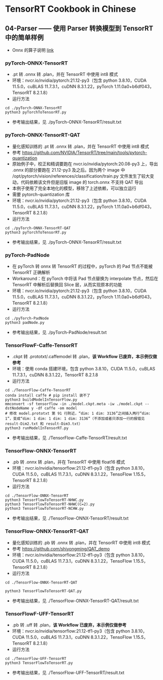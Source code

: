 # TensorRT Cookbook in Chinese

## 04-Parser —— 使用 Parser 转换模型到 TensorRT 中的简单样例
+ Onnx 的算子说明 [link](https://github.com/onnx/onnx/blob/main/docs/Operators.md)

### pyTorch-ONNX-TensorRT
+ .pt 转 .onnx 转 .plan，并在 TensorRT 中使用 int8 模式
+ 环境：nvcr.io/nvidia/pytorch:21.12-py3（包含 python 3.8.10，CUDA 11.5.0，cuBLAS 11.7.3.1，cuDNN 8.3.1.22，pyTorch 1.11.0a0+b6df043，TensorRT 8.2.1.8）
+ 运行方法
```shell
cd ./pyTorch-ONNX-TensorRT
python3 pyTorchToTensorRT.py
```
+ 参考输出结果，见 ./pyTorch-ONNX-TensorRT/result.txt

### pyTorch-ONNX-TensorRT-QAT
+ 量化感知训练的 .pt 转 .onnx 转 .plan，并在 TensorRT 中使用 int8 模式
+ 参考 https://github.com/NVIDIA/TensorRT/tree/main/tools/pytorch-quantization
+ 原始例子中，校正和精调要跑在 nvcr.io/nvidia/pytorch:20.08-py3 上，导出 .onnx 的部分要跑在 21.12-py3 及之后。因为两个 image 中 /opt/pytorch/vision/references/classification/train.py 文件发生了较大变动，代码依赖该文件但是旧版 image 的 torch.onnx 不支持 QAT 导出
+ 本例子使用了完全本地化的模型，移除了上述依赖，可以独立运行
+ 需要 pytorch-quantization 库
+ 环境：nvcr.io/nvidia/pytorch:21.12-py3（包含 python 3.8.10，CUDA 11.5.0，cuBLAS 11.7.3.1，cuDNN 8.3.1.22，pyTorch 1.11.0a0+b6df043，TensorRT 8.2.1.8）
+ 运行方法
```shell
cd ./pyTorch-ONNX-TensorRT-QAT
python3 pyTorchToTensorRT.py
```
+ 参考输出结果，见 ./pyTorch-ONNX-TensorRT/result.txt

### pyTorch-PadNode
+ 在 pyTorch 转 onnx 转 TensorRT 的过程中，pyTorch 的 Pad 节点不能被 TensorRT 正确解析
+ Workaround：在 pyTorch 中将该 Pad 节点替换为 interpolate 节点，然后在 TensorRT 中解析后替换回 Slice 层，从而实现原本的功能
+ 环境：nvcr.io/nvidia/pytorch:21.12-py3（包含 python 3.8.10，CUDA 11.5.0，cuBLAS 11.7.3.1，cuDNN 8.3.1.22，pyTorch 1.11.0a0+b6df043，TensorRT 8.2.1.8）
+ 运行方法
```shell
cd ./pyTorch-PadNode
python3 padNode.py
```
+ 参考输出结果，见 ./pyTorch-PadNode/result.txt

### TensorFlowF-Caffe-TensorRT
+ .ckpt 转 .prototxt/.caffemodel 转 .plan，**该 Workflow 已废弃，本示例仅做参考**
+ 环境：使用 conda 搭建环境，包含 python 3.8.10，CUDA 11.5.0，cuBLAS 11.7.3.1，cuDNN 8.3.1.22，TensorRT 8.2.1.8
+ 运行方法
```shell
cd ./TensorFlow-Caffe-TensorRT
conda install caffe # pip install 装不了
python3 buildModelInTensorFlow.py
mmconvert -sf tensorflow -in ./model.ckpt.meta -iw ./model.ckpt --dstNodeName y -df caffe -om model
# 修改 model.prototxt 第 91 行附近，“dim: 1 dim: 3136”之间插入两行“dim: 1”，变成“dim: 1 dim: 1 dim: 1 dim: 3136”（不添加或者只添加一行的报错见 result-Dim2.txt 和 result-Dim3.txt）
python3 runModelInTensorRT.py
```
+ 参考输出结果，见 ./TensorFlow-Caffe-TensorRT/result.txt

### TensorFlow-ONNX-TensorRT
+ .pb 转 .onnx 转 .plan，并在 TensorRT 中使用 float16 模式
+ 环境：nvcr.io/nvidia/tensorflow:21.12-tf1-py3（包含 python 3.8.10，CUDA 11.5.0，cuBLAS 11.7.3.1，cuDNN 8.3.1.22，TensoFlow 1.15.5，TensorRT 8.2.1.8）
+ 运行方法
```shell
cd ./TensorFlow-ONNX-TensorRT
python3 TensorFlowToTensorRT-NHWC.py
python3 TensorFlowToTensorRT-NHWC(C=2).py
python3 TensorFlowToTensorRT-NCHW.py
```
+ 参考输出结果，见 ./TensorFlow-ONNX-TensorRT/result.txt

### TensorFlow-ONNX-TensorRT-QAT
+ 量化感知训练的 .pb 转 .onnx 转 .plan，并在 TensorRT 中使用 int8 模式
+ 参考 https://github.com/shiyongming/QAT_demo
+ 环境：nvcr.io/nvidia/tensorflow:21.12-tf1-py3（包含 python 3.8.10，CUDA 11.5.0，cuBLAS 11.7.3.1，cuDNN 8.3.1.22，TensoFlow 1.15.5，TensorRT 8.2.1.8）
+ 运行方法
```shell
cd ./TensorFlow-ONNX-TensorRT-QAT

python3 TensorFlowToTensorRT-QAT.py
```
+ 参考输出结果，见 ./TensorFlow-ONNX-TensorRT-QAT/result.txt

### TensorFlowF-UFF-TensorRT
+ .pb 转 .uff 转 .plan，**该 Workflow 已废弃，本示例仅做参考**
+ 环境：nvcr.io/nvidia/tensorflow:21.12-tf1-py3（包含 python 3.8.10，CUDA 11.5.0，cuBLAS 11.7.3.1，cuDNN 8.3.1.22，TensoFlow 1.15.5，TensorRT 8.2.1.8）
+ 运行方法
```shell
cd ./TensorFlow-UFF-TensorRT
python3 TensorFlowToTensorRT.py
```
+ 参考输出结果，见 ./TensorFlow-UFF-TensorRT/result.txt

